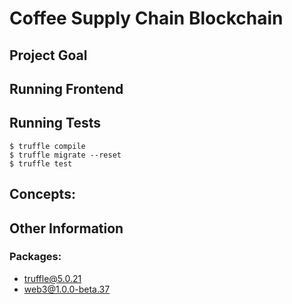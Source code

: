 # Coffee Supply Chain Blockchain

## Project Goal 

<!-- Update here -->

## Running Frontend

<!-- Update here -->

## Running Tests
<!-- Update here -->
```
$ truffle compile
$ truffle migrate --reset
$ truffle test
```


## Concepts:

<!-- Update here -->

## Other Information

### Packages:
- truffle@5.0.21
- web3@1.0.0-beta.37
